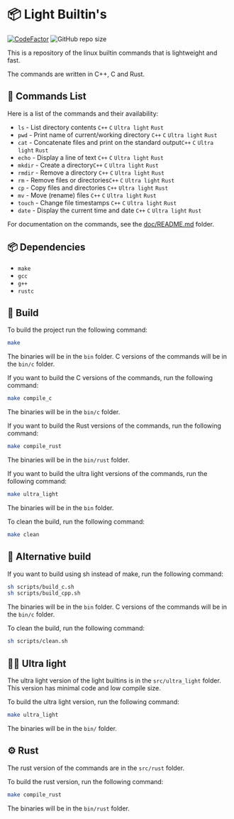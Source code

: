 # 📦 Light Builtin's
[![CodeFactor](https://www.codefactor.io/repository/github/lewisevans2007/light_builtins/badge/master)](https://www.codefactor.io/repository/github/lewisevans2007/light_builtins/overview/master)
![GitHub repo size](https://img.shields.io/github/repo-size/lewisevans2007/light_builtins)

This is a repository of the linux builtin commands that is lightweight and fast.

The commands are written in C++, C and Rust.

## 📝 Commands List
Here is a list of the commands and their availability:
- `ls` - List directory contents `C++` `C` `Ultra light` `Rust`
- `pwd` - Print name of current/working directory `C++` `C` `Ultra light` `Rust`
- `cat` - Concatenate files and print on the standard output`C++` `C` `Ultra light` `Rust`
- `echo` - Display a line of text `C++` `C` `Ultra light` `Rust`
- `mkdir` - Create a directory`C++` `C` `Ultra light` `Rust`
- `rmdir` - Remove a directory `C++` `C` `Ultra light` `Rust`
- `rm` - Remove files or directories`C++` `C` `Ultra light` `Rust`
- `cp` - Copy files and directories `C++` `Ultra light` `Rust`
- `mv` - Move (rename) files `C++` `C` `Ultra light` `Rust`
- `touch` - Change file timestamps `C++` `C` `Ultra light` `Rust`
- `date` - Display the current time and date `C++` `C` `Ultra light` `Rust`

For documentation on the commands, see the [doc/README.md](doc/README.md) folder.

## 📦 Dependencies
- `make`
- `gcc`
- `g++`
- `rustc`

## 🔨 Build

To build the project run the following command:

```bash
make
```
The binaries will be in the `bin` folder. C versions of the commands will be in the `bin/c` folder.

If you want to build the C versions of the commands, run the following command:
```bash
make compile_c
```
The binaries will be in the `bin/c` folder.

If you want to build the Rust versions of the commands, run the following command:
```bash
make compile_rust
```

The binaries will be in the `bin/rust` folder.

If you want to build the ultra light versions of the commands, run the following command:
```bash
make ultra_light
```

The binaries will be in the `bin` folder.

To clean the build, run the following command:
```bash
make clean
```

## 🔨 Alternative build
If you want to build using sh instead of make, run the following command:
```bash
sh scripts/build_c.sh
sh scripts/build_cpp.sh
```
The binaries will be in the `bin` folder. C versions of the commands will be in the `bin/c` folder.

To clean the build, run the following command:
```bash
sh scripts/clean.sh
```

## 🏃‍♂️ Ultra light

The ultra light version of the light builtins is in the `src/ultra_light` folder. This version has minimal code and low compile size.

To build the ultra light version, run the following command:
```bash
make ultra_light
```
The binaries will be in the `bin/` folder.

## ⚙️ Rust
The rust version of the commands are in the `src/rust` folder.

To build the rust version, run the following command:
```bash
make compile_rust
```

The binaries will be in the `bin/rust` folder.
